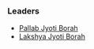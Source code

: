 ### Leaders
* [Pallab Jyoti Borah](mailto:pallab.jyotiborah@owasp.org)
* [Lakshya Jyoti Borah](mailto:lakshya.jyotiborah@owasp.org)
